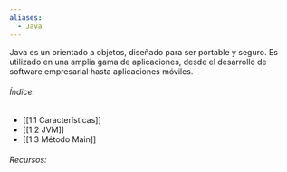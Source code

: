 ```yaml
---
aliases:
  - Java
---
```

Java es un orientado a objetos, diseñado para ser portable y seguro. Es utilizado en una amplia gama de aplicaciones, desde el desarrollo de software empresarial hasta aplicaciones móviles. 

###### Índice:

- [[1.1 Características]]
- [[1.2 JVM]]
- [[1.3 Método Main]]
###### Recursos:

